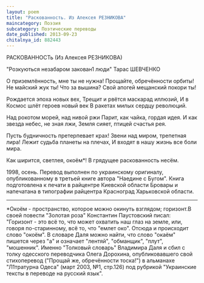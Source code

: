 ```yaml
---
layout: poem
title: "Раскованность. Из Алексея РЕЗНИКОВА"
maincategory: Поэзия
subcategory: Поэтические переводы
date_published: 2013-09-23
chitalnya_id: 882443
---
```




РАСКОВАННОСТь
(Из Алексея РЕЗНИКОВА)

"Розкуються незабаром закован1 люди"
Тарас ШЕВЧЕНКО

О приземлённость, мне ты не нужна!
Прощайте, обречённости орбиты!
Не майский жук ты! Что за вышина? 
Свой апогей мещанский покори ты! 

Рождается эпоха новых вех,
Трещит и рвётся маскарад иллюзий,
И в Космос шлёт героев новый век
В ракетах милых сердцу революций.

Над рокотом морей, над нивой ржи
Парит, как чайка, гордая идея.
И как звезда небес, не зная лжи,
Земля сияет, птицей счастья рея.

Пусть будничность претерпевает крах!
Звени над миром, трепетная лира!
Лежит судьба планеты на плечах,
И входят в нашу жизнь все боли мира.

Как ширится, светлея, окоём\*!
В грядущее раскованность несём.

1998, осень. Перевод выполнен по украинскому
оригиналу, опубликованному в третьей книге автора
"Наедине с Бугом". Книга подготовлена к печати в 
райцентре Киевской области Бровары и напечатана в
типографии райцентра Красноград Харьковской области.
____________________
\*Окоём - пространство, которое можно окинуть 
взглядом; горизонт.В своей повести "Золотая роза" 
Константин Паустовский писал: "Горизонт - это всё то, 
что может охватить наш глаз на земле, или, говоря 
по-старинному, всё то, что "емлет око". Отсюда и 
происходит слово "окоём". В словаре Даля можно найти, 
что слово "окаём" пишется через "а" и означает "лентяй",
"обманщик", "плут", "мошенник". Именно "Толковый словарь" 
Владимира Даля и сбил с толку одесского переводчика Олега 
Дорохина, опубликовавшего свой стихоперевод ("Прощай же, 
обречённости тоска!") в альманахе "Л1тратурна Одеса"
(март 2003, №1, стр.126) под рубрикой "Украинские тексты 
в переводе на русский язык".






